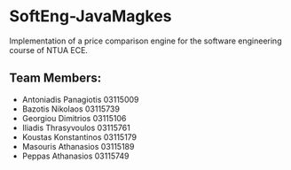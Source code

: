 # SoftEng-JavaMagkes
Implementation of a price comparison engine for the software engineering course of NTUA ECE.

## Team Members:
- Antoniadis Panagiotis 03115009
- Bazotis Nikolaos 03115739
- Georgiou Dimitrios 03115106
- Iliadis Thrasyvoulos 03115761
- Koustas Konstantinos 03115179
- Masouris Athanasios 03115189
- Peppas Athanasios 03115749
